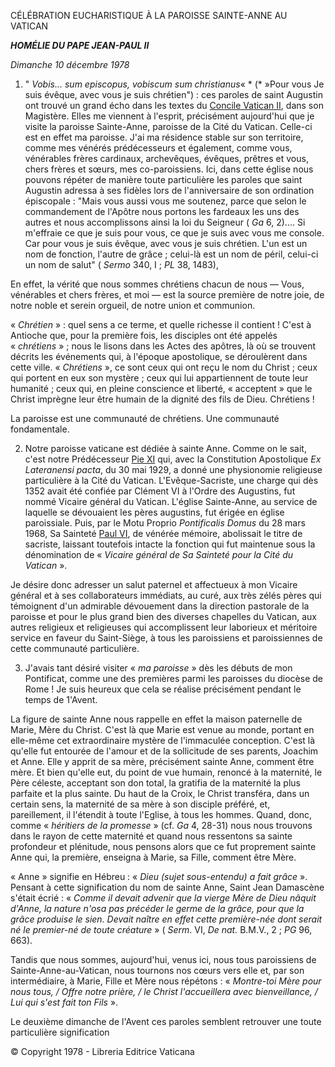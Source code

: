 CÉLÉBRATION EUCHARISTIQUE À LA PAROISSE SAINTE-ANNE AU VATICAN

***HOMÉLIE DU PAPE JEAN-PAUL II***

*Dimanche 10 décembre 1978*

1. " *Vobis... sum episcopus, vobiscum sum christianus*« * (* »Pour vous Je suis évêque, avec vous je suis chrétien") : ces paroles de saint Augustin ont trouvé un grand écho dans les textes du [Concile Vatican II](http://www.vatican.va/archive/hist_councils/ii_vatican_council/index_fr.htm), dans son Magistère. Elles me viennent à l'esprit, précisément aujourd'hui que je visite la paroisse Sainte-Anne, paroisse de la Cité du Vatican. Celle-ci est en effet ma paroisse. J'ai ma résidence stable sur son territoire, comme mes vénérés prédécesseurs et également, comme vous, vénérables frères cardinaux, archevêques, évêques, prêtres et vous, chers frères et sœurs, mes co-paroissiens. Ici, dans cette église nous pouvons répéter de manière toute particulière les paroles que saint Augustin adressa à ses fidèles lors de l'anniversaire de son ordination épiscopale : "Mais vous aussi vous me soutenez, parce que selon le commandement de l'Apôtre nous portons les fardeaux les uns des autres et nous accomplissons ainsi la loi du Seigneur ( *Ga* 6, 2).... Si m'effraie ce que je suis pour vous, ce que je suis avec vous me console. Car pour vous je suis évêque, avec vous je suis chrétien. L'un est un nom de fonction, l'autre de grâce ; celui-là est un nom de péril, celui-ci un nom de salut" ( *Sermo* 340, I ; *PL* 38, 1483),

En effet, la vérité que nous sommes chrétiens chacun de nous — Vous, vénérables et chers frères, et moi — est la source première de notre joie, de notre noble et serein orgueil, de notre union et communion.

« *Chrétien* » : quel sens a ce terme, et quelle richesse il contient ! C'est à Antioche que, pour la première fois, les disciples ont été appelés « *chrétiens* » ; nous le lisons dans les Actes des apôtres, là où se trouvent décrits les événements qui, à l'époque apostolique, se déroulèrent dans cette ville. « *Chrétiens* », ce sont ceux qui ont reçu le nom du Christ ; ceux qui portent en eux son mystère ; ceux qui lui appartiennent de toute leur humanité ; ceux qui, en pleine conscience et liberté, « acceptent » que le Christ imprègne leur être humain de la dignité des fils de Dieu. Chrétiens !

La paroisse est une communauté de chrétiens. Une communauté fondamentale.

2. Notre paroisse vaticane est dédiée à sainte Anne. Comme on le sait, c'est notre Prédécesseur [Pie XI](http://www.vatican.va/holy_father/pius_xi/index_fr.htm) qui, avec la Constitution Apostolique *Ex Lateranensi pacta*, du 30 mai 1929, a donné une physionomie religieuse particulière à la Cité du Vatican. L'Evêque-Sacriste, une charge qui dès 1352 avait été confiée par Clément VI à l'Ordre des Augustins, fut nommé Vicaire général du Vatican. L'église Sainte-Anne, au service de laquelle se dévouaient les pères augustins, fut érigée en église paroissiale. Puis, par le Motu Proprio *Pontificalis Domus* du 28 mars 1968, Sa Sainteté [Paul VI](http://www.vatican.va/holy_father/paul_vi/index_fr.htm), de vénérée mémoire, abolissait le titre de sacriste, laissant toutefois intacte la fonction qui fut maintenue sous la dénomination de « *Vicaire général de Sa Sainteté pour la Cité du Vatican* ».

Je désire donc adresser un salut paternel et affectueux à mon Vicaire général et à ses collaborateurs immédiats, au curé, aux très zélés pères qui témoignent d'un admirable dévouement dans la direction pastorale de la paroisse et pour le plus grand bien des diverses chapelles du Vatican, aux autres religieux et religieuses qui accomplissent leur laborieux et méritoire service en faveur du Saint-Siège, à tous les paroissiens et paroissiennes de cette communauté particulière.

3. J'avais tant désiré visiter « *ma paroisse* » dès les débuts de mon Pontificat, comme une des premières parmi les paroisses du diocèse de Rome ! Je suis heureux que cela se réalise précisément pendant le temps de 1'Avent.

La figure de sainte Anne nous rappelle en effet la maison paternelle de Marie, Mère du Christ. C'est là que Marie est venue au monde, portant en elle-même cet extraordinaire mystère de l'immaculée conception. C'est là qu'elle fut entourée de l'amour et de la sollicitude de ses parents, Joachim et Anne. Elle y apprit de sa mère, précisément sainte Anne, comment être mère. Et bien qu'elle eut, du point de vue humain, renoncé à la maternité, le Père céleste, acceptant son don total, la gratifia de la maternité la plus parfaite et la plus sainte. Du haut de la Croix, le Christ transféra, dans un certain sens, la maternité de sa mère à son disciple préféré, et, pareillement, il l'étendit à toute l'Eglise, à tous les hommes. Quand, donc, comme « *héritiers de la promesse* » (cf. *Ga* 4, 28-31) nous nous trouvons dans le rayon de cette maternité et quand nous ressentons sa sainte profondeur et plénitude, nous pensons alors que ce fut proprement sainte Anne qui, la première, enseigna à Marie, sa Fille, comment être Mère.

« Anne » signifie en Hébreu : « *Dieu (sujet sous-entendu) a fait grâce* ». Pensant à cette signification du nom de sainte Anne, Saint Jean Damascène s'était écrié : « *Comme il devait advenir que la vierge Mère de Dieu nâquit d'Anne, la nature n'osa pas précéder le germe de la grâce, pour que la grâce produise le sien. Devait naître en effet cette première-née dont serait né le premier-né de toute créature* » ( *Serm*. VI, *De nat.* B.M.V., 2 ; *PG* 96, 663).

Tandis que nous sommes, aujourd'hui, venus ici, nous tous paroissiens de Sainte-Anne-au-Vatican, nous tournons nos cœurs vers elle et, par son intermédiaire, à Marie, Fille et Mère nous répétons : « *Montre-toi Mère pour nous tous, / Offre notre prière, / le Christ l'accueillera avec bienveillance, / Lui qui s'est fait ton Fils* ».

Le deuxième dimanche de l'Avent ces paroles semblent retrouver une toute particulière signification

© Copyright 1978 - Libreria Editrice Vaticana